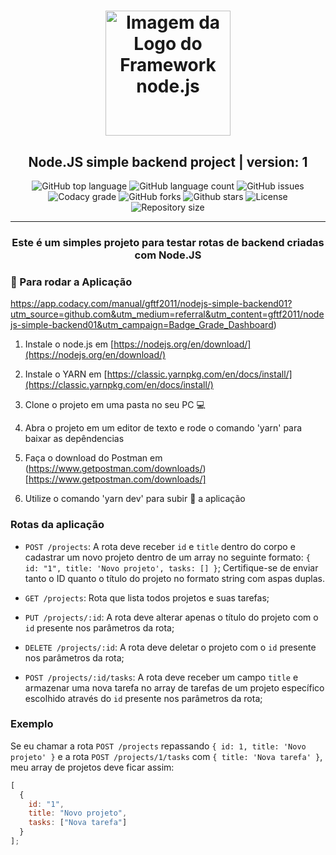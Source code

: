 <h1 align="center">
  <img alt="Imagem da Logo do Framework node.js" src="https://shippo-static.s3.amazonaws.com/img/programming/nodejs.svg" height="200" />
</h1>
<h2 align="center">Node.JS simple backend project | version: 1</h2>
<p align="center">
  <img alt="GitHub top language" src="https://img.shields.io/github/languages/top/gftf2011/nodejs-simple-backend01">
  
  <img alt="GitHub language count" src="https://img.shields.io/github/languages/count/gftf2011/nodejs-simple-backend01">
  
  <img alt="GitHub issues" src="https://img.shields.io/github/issues/gftf2011/nodejs-simple-backend01">

  <img alt="Codacy grade" src="https://img.shields.io/codacy/grade/64440c303fa24e9c93e263dab133ae68">

  <img alt="GitHub forks" src="https://img.shields.io/github/forks/gftf2011/nodejs-simple-backend01">

  <img alt="Github stars" src="https://img.shields.io/github/stars/gftf2011/nodejs-simple-backend01">

  <img alt="License" src="https://img.shields.io/github/license/gftf2011/nodejs-simple-backend01">

  <img alt="Repository size" src="https://img.shields.io/github/repo-size/gftf2011/nodejs-simple-backend01">
</p>

----

<h3 align="center">Este é um simples projeto para testar rotas de backend criadas com Node.JS</h3>

### :ferris_wheel: Para rodar a Aplicação

https://app.codacy.com/manual/gftf2011/nodejs-simple-backend01?utm_source=github.com&utm_medium=referral&utm_content=gftf2011/nodejs-simple-backend01&utm_campaign=Badge_Grade_Dashboard)

  
1.  Instale o node.js em [https://nodejs.org/en/download/](https://nodejs.org/en/download/)

2.  Instale o YARN em [https://classic.yarnpkg.com/en/docs/install/](https://classic.yarnpkg.com/en/docs/install/)

3.  Clone o projeto em uma pasta no seu PC :computer:

4.  Abra o projeto em um editor de texto e rode o comando 'yarn' para baixar as depêndencias

5.  Faça o download do Postman em (https://www.getpostman.com/downloads/)[https://www.getpostman.com/downloads/]

6.  Utilize o comando 'yarn dev' para subir :rocket: a aplicação

### Rotas da aplicação

- `POST /projects`: A rota deve receber `id` e `title` dentro do corpo e cadastrar um novo projeto dentro de um array no seguinte formato: `{ id: "1", title: 'Novo projeto', tasks: [] }`; Certifique-se de enviar tanto o ID quanto o título do projeto no formato string com aspas duplas.

- `GET /projects`: Rota que lista todos projetos e suas tarefas;

- `PUT /projects/:id`: A rota deve alterar apenas o título do projeto com o `id` presente nos parâmetros da rota;

- `DELETE /projects/:id`: A rota deve deletar o projeto com o `id` presente nos parâmetros da rota;

- `POST /projects/:id/tasks`: A rota deve receber um campo `title` e armazenar uma nova tarefa no array de tarefas de um projeto específico escolhido através do `id` presente nos parâmetros da rota;

### Exemplo

Se eu chamar a rota `POST /projects` repassando `{ id: 1, title: 'Novo projeto' }` e a rota `POST /projects/1/tasks` com `{ title: 'Nova tarefa' }`, meu array de projetos deve ficar assim:

```js
[
  {
    id: "1",
    title: "Novo projeto",
    tasks: ["Nova tarefa"]
  }
];
```
